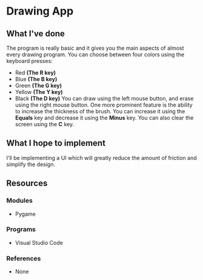 # Drawing App
## What I've done
The program is really basic and it gives you the main aspects of almost every drawing program. You can choose between four colors using the keyboard presses:
* Red **(The R key)**
* Blue **(The B key)**
* Green **(The G key)**
* Yellow **(The Y key)**
* Black **(The D key)**
You can draw using the left mouse button, and erase using the right mouse button. One more prominent feature is the ability to increase the thickness of the brush. You can increase it using the **Equals** key and decrease it using the **Minus** key. You can also clear the screen using the **C** key.

## What I hope to implement
I'll be implementing a UI which will greatly reduce the amount of friction and simplify the design.

## Resources
### Modules
* Pygame

### Programs
* Visual Studio Code

### References
* None
